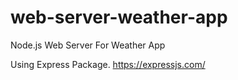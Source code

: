 # web-server-weather-app
Node.js Web Server For Weather App


Using Express Package. https://expressjs.com/
